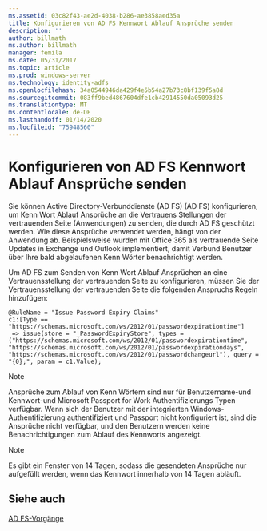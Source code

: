 ```yaml
---
ms.assetid: 03c82f43-ae2d-4038-b286-ae3858aed35a
title: Konfigurieren von AD FS Kennwort Ablauf Ansprüche senden
description: ''
author: billmath
ms.author: billmath
manager: femila
ms.date: 05/31/2017
ms.topic: article
ms.prod: windows-server
ms.technology: identity-adfs
ms.openlocfilehash: 34a0544946da429f4e5b54a27b73c8bf139f5a8d
ms.sourcegitcommit: 083ff9bed4867604dfe1cb42914550da05093d25
ms.translationtype: MT
ms.contentlocale: de-DE
ms.lasthandoff: 01/14/2020
ms.locfileid: "75948560"
---
```

# <a name="configure-ad-fs-to-send-password-expiry-claims"></a>Konfigurieren von AD FS Kennwort Ablauf Ansprüche senden


Sie können Active Directory-Verbunddienste (AD FS) (AD FS) konfigurieren, um Kenn Wort Ablauf Ansprüche an die Vertrauens Stellungen der vertrauenden Seite (Anwendungen) zu senden, die durch AD FS geschützt werden. Wie diese Ansprüche verwendet werden, hängt von der Anwendung ab. Beispielsweise wurden mit Office 365 als vertrauende Seite Updates in Exchange und Outlook implementiert, damit Verbund Benutzer über Ihre bald abgelaufenen Kenn Wörter benachrichtigt werden.

Um AD FS zum Senden von Kenn Wort Ablauf Ansprüchen an eine Vertrauensstellung der vertrauenden Seite zu konfigurieren, müssen Sie der Vertrauensstellung der vertrauenden Seite die folgenden Anspruchs Regeln hinzufügen:

```
@RuleName = "Issue Password Expiry Claims"
c1:[Type == "https://schemas.microsoft.com/ws/2012/01/passwordexpirationtime"]
 => issue(store = "_PasswordExpiryStore", types = ("https://schemas.microsoft.com/ws/2012/01/passwordexpirationtime", "https://schemas.microsoft.com/ws/2012/01/passwordexpirationdays", "https://schemas.microsoft.com/ws/2012/01/passwordchangeurl"), query = "{0};", param = c1.Value);
```

> [!NOTE]
> Ansprüche zum Ablauf von Kenn Wörtern sind nur für Benutzername-und Kennwort-und Microsoft Passport for Work Authentifizierungs Typen verfügbar.  Wenn sich der Benutzer mit der integrierten Windows-Authentifizierung authentifiziert und Passport nicht konfiguriert ist, sind die Ansprüche nicht verfügbar, und den Benutzern werden keine Benachrichtigungen zum Ablauf des Kennworts angezeigt.

> [!NOTE]
> Es gibt ein Fenster von 14 Tagen, sodass die gesendeten Ansprüche nur aufgefüllt werden, wenn das Kennwort innerhalb von 14 Tagen abläuft.

## <a name="see-also"></a>Siehe auch
[AD FS-Vorgänge](../../ad-fs/AD-FS-2016-Operations.md)
